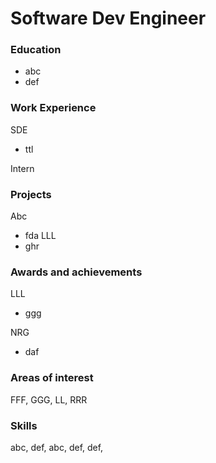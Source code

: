 # Software Dev Engineer

### Education
- abc
- def

### Work Experience

SDE
  - ttl

Intern

### Projects
Abc
 - fda
LLL
 - ghr

### Awards and achievements
LLL
 - ggg

NRG
 - daf

### Areas of interest
FFF, GGG, LL, RRR

### Skills
abc, def, abc, def, def,



